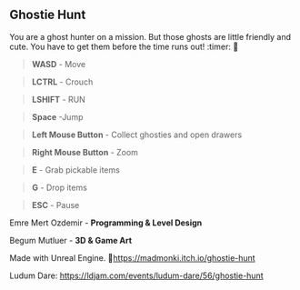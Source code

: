 ## Ghostie Hunt


You are a ghost hunter on a mission. But those ghosts are little friendly and cute. You have to get them before the time runs out! :timer: :ghost: 

> **WASD** - Move

> **LCTRL** - Crouch

> **LSHIFT** - RUN

> **Space** -Jump

> **Left Mouse Button** - Collect ghosties and open drawers

> **Right Mouse Button** - Zoom

> **E** - Grab pickable items

> **G** - Drop items

> **ESC** - Pause


Emre Mert Ozdemir - **Programming & Level Design**

Begum Mutluer - **3D & Game Art**

Made with Unreal Engine. :tada:https://madmonki.itch.io/ghostie-hunt

Ludum Dare: https://ldjam.com/events/ludum-dare/56/ghostie-hunt
